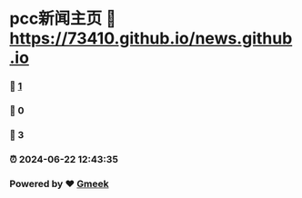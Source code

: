 # pcc新闻主页 :link: https://73410.github.io/news.github.io 
### :page_facing_up: [1](https://73410.github.io/news.github.io/tag.html) 
### :speech_balloon: 0 
### :hibiscus: 3 
### :alarm_clock: 2024-06-22 12:43:35 
### Powered by :heart: [Gmeek](https://github.com/Meekdai/Gmeek)
